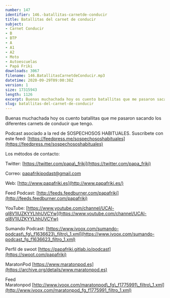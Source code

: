 ```yaml
---
number: 147
identifier: 146.-batallitas-carnetde-conducir
title: Batallitas del carnet de conducir
subject:
- Carnet Conducir
- B
- BTP
- A
- A1
- A2
- Moto
- Autoescuelas
- Papá Friki
downloads: 3067
filename: 146.BatallitasCarnetdeConducir.mp3
datetime: 2020-09-29T09:00:38Z
version: 1
size: 17315943
length: 1126
excerpt: Buenas muchachada hoy os cuento batallitas que me pasaron sacando los diferentes carnets de conducir que tengo.
slug: batallitas-del-carnet-de-conducir
---
```

Buenas muchachada hoy os cuento batallitas que me pasaron sacando los diferentes carnets de conducir que tengo.

Podcast asociado a la red de SOSPECHOSOS HABITUALES. Suscríbete con este feed: [https://feedpress.me/sospechososhabituales](https://feedpress.me/sospechososhabituales)

Los métodos de contacto:

Twitter: [https://twitter.com/papa\_friki](https://twitter.com/papa_friki)

Correo: [papafrikipodast@gmail.com](https://archive.org/details/papafrikipodast@gmail.com)

Web: [http://www.papafriki.es](http://www.papafriki.es/)

Feed Podcast: [http://feeds.feedburner.com/papafriki](http://feeds.feedburner.com/papafriki)

YouTube: [https://www.youtube.com/channel/UCAl-ql8V1IUZKYYLhhUVCYw](https://www.youtube.com/channel/UCAl-ql8V1IUZKYYLhhUVCYw)

Sumando Podcast: [https://www.ivoox.com/sumando-podcast\_fg\_f1636623\_filtro\_1.xml](https://www.ivoox.com/sumando-podcast_fg_f1636623_filtro_1.xml)

Perfil de swoot [https://papafriki.gitlab.io/podcast](https://swoot.com/papafriki)

MaratonPod [https://www.maratonpod.es](https://archive.org/details/www.maratonpod.es)

Feed Maratonpod [http://www.ivoox.com/maratonpod\_fg\_f1775991\_filtro\_1.xml](http://www.ivoox.com/maratonpod_fg_f1775991_filtro_1.xml)